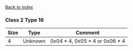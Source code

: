 [Back to index](index.md)

### Class 2 Type 16

Size|Type|Comment
-|-|-
4|Unknown|0x04 * 4, 0x05 * 4 or 0x06 * 4
